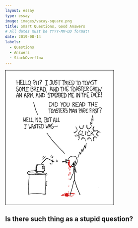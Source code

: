 ```yaml
---
layout: essay
type: essay
image: images/vacay-square.png
title: Smart Questions, Good Answers
# All dates must be YYYY-MM-DD format!
date: 2019-08-14
labels:
  - Questions
  - Answers
  - StackOverflow
---
```


<img class="ui medium left floated image" src="../images/rtfm.png">

## Is there such thing as a stupid question?
